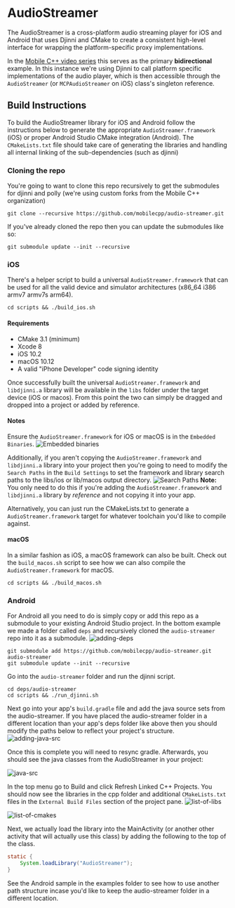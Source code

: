 # AudioStreamer

The AudioStreamer is a cross-platform audio streaming player for iOS and Android that uses Djinni and CMake to create a consistent high-level interface for wrapping the platform-specific proxy implementations.

In the [Mobile C++ video series](https://www.syedharisali.com/mobilecpp) this serves as the primary **bidirectional** example. In this instance we're using Djinni to call platform specific implementations of the audio player, which is then accessible through the `AudioStreamer` (or `MCPAudioStreamer` on iOS) class's singleton reference.


## Build Instructions
To build the AudioStreamer library for iOS and Android follow the instructions below to generate the appropriate `AudioStreamer.framework` (iOS) or proper Android Studio CMake integration (Android). The `CMakeLists.txt` file should take care of generating the libraries and handling all internal linking of the sub-dependencies (such as djinni)

### Cloning the repo
You're going to want to clone this repo recursively to get the submodules for djinni and polly (we're using custom forks from the Mobile C++ organization)
```
git clone --recursive https://github.com/mobilecpp/audio-streamer.git
```

If you've already cloned the repo then you can update the submodules like so:
```
git submodule update --init --recursive
```

### iOS

There's a helper script to build a universal `AudioStreamer.framework` that can be used for all the valid device and simulator architectures (x86_64 i386 armv7 armv7s arm64).
```
cd scripts && ./build_ios.sh
```

#### Requirements
- CMake 3.1 (minimum)
- Xcode 8
- iOS 10.2
- macOS 10.12
- A valid "iPhone Developer" code signing identity

Once successfully built the universal `AudioStreamer.framework` and `libdjinni.a` library will be available in the `libs` folder under the target device (iOS or macos). From this point the two can simply be dragged and dropped into a project or added by reference.

#### Notes

Ensure the `AudioStreamer.framework` for iOS or macOS is in the `Embedded Binaries`.
![Embedded binaries](https://cloud.githubusercontent.com/assets/1275640/22579002/746b81da-e992-11e6-970a-a30f8e5daf1c.png)

Additionally, if you aren't copying the `AudioStreamer.framework` and `libdjinni.a` library into your project then you're going to need to modify the `Search Paths` in the `Build Settings` to set the framework and library search paths to the libs/ios or lib/macos output directory.
![Search Paths](https://cloud.githubusercontent.com/assets/1275640/22579048/c9be2c5a-e992-11e6-8f02-032a7773223f.png)
**Note:** You only need to do this if you're adding the `AudioStreamer.framework` and `libdjinni.a` library by *reference* and not copying it into your app.

Alternatively, you can just run the CMakeLists.txt to generate a `AudioStreamer.framework` target for whatever toolchain you'd like to compile against.

#### macOS

In a similar fashion as iOS, a macOS framework can also be built. Check out the `build_macos.sh` script to see how we can also compile the `AudioStreamer.framework` for macOS.
```
cd scripts && ./build_macos.sh
```

### Android
For Android all you need to do is simply copy or add this repo as a submodule to your existing Android Studio project. In the bottom example we made a folder called `deps` and recursively cloned the `audio-streamer` repo into it as a submodule.
![adding-deps](https://cloud.githubusercontent.com/assets/1275640/22806681/e06f4802-eee8-11e6-8764-ab06039256a1.png)
```
git submodule add https://github.com/mobilecpp/audio-streamer.git audio-streamer
git submodule update --init --recursive
```

Go into the `audio-streamer` folder and run the djinni script.
```
cd deps/audio-streamer
cd scripts && ./run_djinni.sh
```

Next go into your app's `build.gradle` file and add the java source sets from the audio-streamer. If you have placed the audio-streamer folder in a different location than your app's deps folder like above then you should modify the paths below to reflect your project's structure.
![adding-java-src](https://cloud.githubusercontent.com/assets/1275640/22806682/e06f892a-eee8-11e6-8aa5-88ee1aaf2cc2.png)

Once this is complete you will need to resync gradle. Afterwards, you should see the java classes from the AudioStreamer in your project:

![java-src](https://cloud.githubusercontent.com/assets/1275640/22807082/d8b5ffc8-eeea-11e6-8eb5-e2db8802a096.png)

In the top menu go to Build and click Refresh Linked C++ Projects. You should now see the libraries in the cpp folder and additional `CMakeLists.txt` files in the `External Build Files` section of the project pane.
![list-of-libs](https://cloud.githubusercontent.com/assets/1275640/22806684/e07b9e68-eee8-11e6-88a3-f910d9104726.png)

![list-of-cmakes](https://cloud.githubusercontent.com/assets/1275640/22806680/e06f228c-eee8-11e6-96da-ecc7184fcc40.png)

Next, we actually load the library into the MainActivity (or another other activity that will actually use this class) by adding the following to the top of the class.
```java
static {
    System.loadLibrary("AudioStreamer");
}
```

See the Android sample in the examples folder to see how to use another path structure incase you'd like to keep the audio-streamer folder in a different location.
